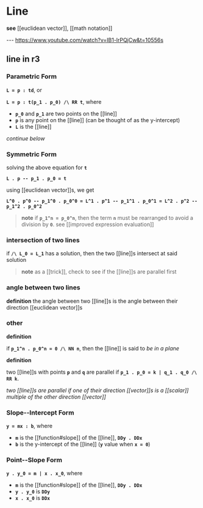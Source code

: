 # Line

**see** [[euclidean vector]], [[math notation]]

--- <https://www.youtube.com/watch?v=IB1-lrPQjCw&t=10556s>

## line in r3

### Parametric Form

**`L = p : td`**, or

**`L = p : t(p_1 . p_0) /\ RR t`**, where

- **`p_0`** and **`p_1`** are two points on the [[line]]
- **`p`** is any point on the [[line]] (can be thought of as the y-intercept)
- **`L`** is the [[line]]

_continue below_

### Symmetric Form

solving the above equation for **`t`**

**`L . p -- p_1 . p_0 = t`**

using [[euclidean vector]]s, we get

**`L^0 . p^0 -- p_1^0 . p_0^0 = L^1 . p^1 -- p_1^1 . p_0^1 = L^2 . p^2 -- p_1^2 . p_0^2`**

> **note** if **`p_1^n = p_0^n`**, then the term **`n`** must be rearranged to avoid a division by **`0`**. see [[improved expression evaluation]]

### intersection of two lines

if **`/\ L_0 = L_1`** has a solution, then the two [[line]]s intersect at said solution

> **note** as a [[trick]], check to see if the [[line]]s are parallel first

### angle between two lines

**definition** the angle between two [[line]]s is the angle between their direction [[euclidean vector]]s

### other

**definition**

if **`p_1^n . p_0^n = 0 /\ NN n`**, then the [[line]] is said to _be in a plane_

**definition**

two [[line]]s with points **`p`** and **`q`** are parallel if **`p_1 . p_0 = k | q_1 . q_0 /\ RR k`**.

_two [[line]]s are parallel if one of their direction [[vector]]s is a [[scalar]] multiple of the other direction [[vector]]_

### Slope--Intercept Form

**`y = mx : b`**, where

- **`m`** is the [[function#slope]] of the [[line]], **`DDy . DDx`**
- **`b`** is the y-intercept of the [[line]] (**`y`** value when **`x = 0`**)

### Point--Slope Form

**`y . y_0 = m | x . x_0`**, where

- **`m`** is the [[function#slope]] of the [[line]], **`DDy . DDx`**
- **`y . y_0`** is **`DDy`**
- **`x . x_0`** is **`DDx`**
